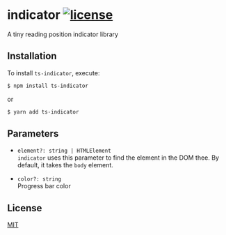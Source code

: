 # indicator [![license](https://badgen.now.sh/badge/license/MIT)](./LICENSE)
A tiny reading position indicator library

## Installation
To install `ts-indicator`, execute:

```sh
$ npm install ts-indicator
```

or

```sh
$ yarn add ts-indicator
```

## Parameters
* <code>element?: string | HTMLElement</code><br>
`indicator` uses this parameter to find the element in the DOM thee. By default, it takes the `body` element.

* <code>color?: string</code><br>
Progress bar color

## License
[MIT](./LICENSE)
